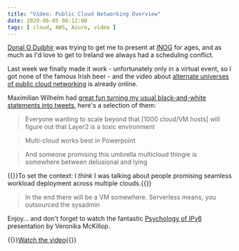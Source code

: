 ```yaml
---
title: "Video: Public Cloud Networking Overview"
date: 2020-06-05 06:12:00
tags: [ cloud, AWS, Azure, video ]
---
```

[Donal O Duibhir](https://www.linkedin.com/in/podomere/) was trying to get me to present at [INOG](https://inog.net/) for ages, and as much as I'd love to get to Ireland we always had a scheduling conflict.

Last week we finally made it work - unfortunately only in a virtual event, so I got none of the famous Irish beer - and the video about [alternate universes of public cloud networking](https://www.youtube.com/watch?v=p8mQEOvRNmE&feature=youtu.be) is already online.

Maximilian Wilhelm had [great fun turning my usual black-and-white statements into tweets](https://twitter.com/BarbarossaTM/status/1266402109274062849), here's a selection of them:
<!--more-->
> Everyone wanting to scale beyond that [1000 cloud/VM hosts] will figure out that Layer2 is a toxic environment

> Multi-cloud works best in Powerpoint

> And someone promising this umbrella multicloud thingie is somewhere between delusional and lying

{{<note info>}}To set the context: I _think_ I was talking about people promising seamless workload deployment across multiple clouds.{{</note>}}

> In the end there will be a VM somewhere. Serverless means, you outsourced the sysadmin

Enjoy... and don't forget to watch the fantastic [Psychology of IPv6](https://www.youtube.com/watch?v=KDy-lwtMn-I&feature=youtu.be) presentation by Veronika McKillop.

{{<jump>}}[Watch the video](https://www.youtube.com/watch?v=p8mQEOvRNmE&feature=youtu.be){{</jump>}}

